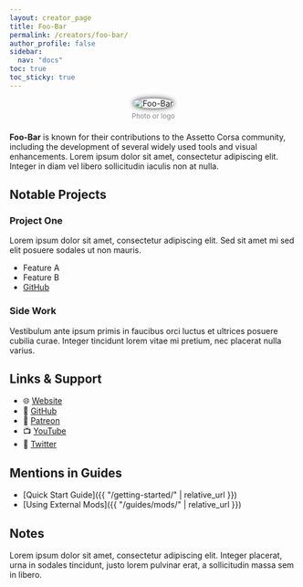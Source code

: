 ```yaml
---
layout: creator_page
title: Foo-Bar
permalink: /creators/foo-bar/
author_profile: false
sidebar:
  nav: "docs"
toc: true
toc_sticky: true
---
```


<!-- could consider creating author profiles for each of these creators-->

<figure style="margin-bottom: 1.5em; text-align: center;">
  <img src="{{ '/assets/images/creators/first-last.jpg' | relative_url }}" alt="Foo-Bar" style="max-width: 180px; border-radius: 50%; box-shadow: 0 0 10px #222;">
  <figcaption style="margin-top: 0.5em; color: #888; font-size: 0.85em;">Photo or logo</figcaption>
</figure>

**Foo-Bar** is known for their contributions to the Assetto Corsa community, including the development of several widely used tools and visual enhancements. Lorem ipsum dolor sit amet, consectetur adipiscing elit. Integer in diam vel libero sollicitudin iaculis non at nulla.

## Notable Projects

### Project One

Lorem ipsum dolor sit amet, consectetur adipiscing elit. Sed sit amet mi sed elit posuere sodales ut non mauris.

- Feature A
- Feature B
- [GitHub](https://github.com)

### Side Work

Vestibulum ante ipsum primis in faucibus orci luctus et ultrices posuere cubilia curae. Integer tincidunt lorem vitae mi pretium, nec placerat nulla varius.

## Links & Support

- 🌐 [Website](#)
- 🧰 [GitHub](#)
- 💬 [Patreon](#)
- 📺 [YouTube](#)
- 🧵 [Twitter](#)

## Mentions in Guides

- [Quick Start Guide]({{ "/getting-started/" | relative_url }})
- [Using External Mods]({{ "/guides/mods/" | relative_url }})

## Notes

Lorem ipsum dolor sit amet, consectetur adipiscing elit. Integer placerat, urna in sodales tincidunt, justo lorem pulvinar erat, a sollicitudin massa sem in libero.
